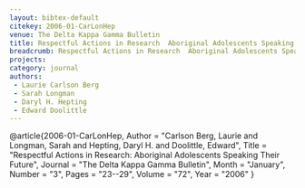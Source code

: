 ```yaml
---
layout: bibtex-default
citekey: 2006-01-CarLonHep
venue: The Delta Kappa Gamma Bulletin
title: Respectful Actions in Research  Aboriginal Adolescents Speaking Their Future (2006)
breadcrumb: Respectful Actions in Research  Aboriginal Adolescents Speaking Their Future (2006)
projects:
category: journal
authors:
 - Laurie Carlson Berg 
 - Sarah Longman 
 - Daryl H. Hepting 
 - Edward Doolittle 
---
```

@article{2006-01-CarLonHep,
	Author =  "Carlson Berg, Laurie and Longman, Sarah and Hepting, Daryl H. and Doolittle, Edward",
	Title =  "Respectful Actions in Research: Aboriginal Adolescents Speaking Their Future",
	Journal =  "The Delta Kappa Gamma Bulletin",
	Month =  "January",
	Number =  "3",
	Pages =  "23--29",
	Volume =  "72",
	Year =  "2006"
}
